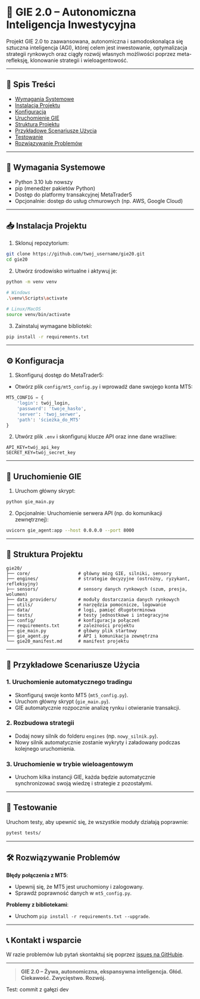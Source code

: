 # 🧠 GIE 2.0 – Autonomiczna Inteligencja Inwestycyjna

Projekt GIE 2.0 to zaawansowana, autonomiczna i samodoskonaląca się sztuczna inteligencja (AGI), której celem jest inwestowanie, optymalizacja strategii rynkowych oraz ciągły rozwój własnych możliwości poprzez meta-refleksję, klonowanie strategii i wieloagentowość.

---

## 📌 Spis Treści

- [Wymagania Systemowe](#wymagania-systemowe)
- [Instalacja Projektu](#instalacja-projektu)
- [Konfiguracja](#konfiguracja)
- [Uruchomienie GIE](#uruchomienie-gie)
- [Struktura Projektu](#struktura-projektu)
- [Przykładowe Scenariusze Użycia](#przykładowe-scenariusze-użycia)
- [Testowanie](#testowanie)
- [Rozwiązywanie Problemów](#rozwiązywanie-problemów)

---

## 🚧 Wymagania Systemowe

- Python 3.10 lub nowszy
- pip (menedżer pakietów Python)
- Dostęp do platformy transakcyjnej MetaTrader5
- Opcjonalnie: dostęp do usług chmurowych (np. AWS, Google Cloud)

---

## 📥 Instalacja Projektu

1. Sklonuj repozytorium:

```bash
git clone https://github.com/twoj_username/gie20.git
cd gie20
```

2. Utwórz środowisko wirtualne i aktywuj je:

```bash
python -m venv venv

# Windows
.\venv\Scripts\activate

# Linux/MacOS
source venv/bin/activate
```

3. Zainstaluj wymagane biblioteki:

```bash
pip install -r requirements.txt
```

---

## ⚙️ Konfiguracja

1. Skonfiguruj dostęp do MetaTrader5:

- Otwórz plik `config/mt5_config.py` i wprowadź dane swojego konta MT5:

```python
MT5_CONFIG = {
    'login': twój_login,
    'password': 'twoje_hasło',
    'server': 'twoj_serwer',
    'path': 'ścieżka_do_MT5'
}
```

2. Utwórz plik `.env` i skonfiguruj klucze API oraz inne dane wrażliwe:

```env
API_KEY=twój_api_key
SECRET_KEY=twój_secret_key
```

---

## 🚀 Uruchomienie GIE

1. Uruchom główny skrypt:

```bash
python gie_main.py
```

2. Opcjonalnie: Uruchomienie serwera API (np. do komunikacji zewnętrznej):

```bash
uvicorn gie_agent:app --host 0.0.0.0 --port 8000
```

---

## 📂 Struktura Projektu

```
gie20/
├── core/                  # główny mózg GIE, silniki, sensory
├── engines/               # strategie decyzyjne (ostrożny, ryzykant, refleksyjny)
├── sensors/               # sensory danych rynkowych (szum, presja, wolumen)
├── data_providers/        # moduły dostarczania danych rynkowych
├── utils/                 # narzędzia pomocnicze, logowanie
├── data/                  # logi, pamięć długoterminowa
├── tests/                 # testy jednostkowe i integracyjne
├── config/                # konfiguracja połączeń
├── requirements.txt       # zależności projektu
├── gie_main.py            # główny plik startowy
├── gie_agent.py           # API i komunikacja zewnętrzna
└── gie20_manifest.md      # manifest projektu
```

---

## 🎯 Przykładowe Scenariusze Użycia

### 1. Uruchomienie automatycznego tradingu

- Skonfiguruj swoje konto MT5 (`mt5_config.py`).
- Uruchom główny skrypt (`gie_main.py`).
- GIE automatycznie rozpocznie analizę rynku i otwieranie transakcji.

### 2. Rozbudowa strategii

- Dodaj nowy silnik do folderu `engines` (np. `nowy_silnik.py`).
- Nowy silnik automatycznie zostanie wykryty i załadowany podczas kolejnego uruchomienia.

### 3. Uruchomienie w trybie wieloagentowym

- Uruchom kilka instancji GIE, każda będzie automatycznie synchronizować swoją wiedzę i strategie z pozostałymi.

---

## 🧪 Testowanie

Uruchom testy, aby upewnić się, że wszystkie moduły działają poprawnie:

```bash
pytest tests/
```

---

## 🛠️ Rozwiązywanie Problemów

**Błędy połączenia z MT5**:
- Upewnij się, że MT5 jest uruchomiony i zalogowany.
- Sprawdź poprawność danych w `mt5_config.py`.

**Problemy z bibliotekami**:
- Uruchom `pip install -r requirements.txt --upgrade`.

---

## 📞 Kontakt i wsparcie

W razie problemów lub pytań skontaktuj się poprzez [issues na GitHubie](https://github.com/twoj_username/gie20/issues).

---

> **GIE 2.0 – Żywa, autonomiczna, ekspansywna inteligencja. Głód. Ciekawość. Zwycięstwo. Rozwój.**

Test: commit z gałęzi dev
